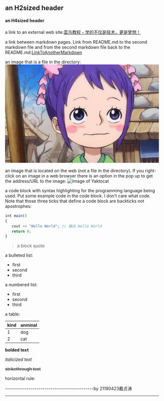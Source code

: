 ## an H2sized header

#### an H4sized header

a link to an external web site:[菜鸟教程 - 学的不仅是技术，更是梦想！](https://www.runoob.com/)

a link between markdown pages. Link from README.md to the second markdown file and from the second markdown file back to the README.md:[LinkToAnotherMarkdown](AnotherMarkdown.md)

an image that is a file in the directory:
![Image of Picture](小玉2.jpeg)

an image that is located on the web (not a file in the directory). If you right-click on an image in a web browser there is an option in the pop up to get the address/URL to the image:
![Image of Yaktocat](https://img1.baidu.com/it/u=2024938331,635570908&fm=253&fmt=auto&app=138&f=JPG?w=640&h=421)

a code block with syntax highlighting for the programming language being used. Put some example code in the code block. I don't care what code. Note that those three ticks that define a code block are backticks not apostrophes:
```javascript
int main()
{
   cout << "Hello World"; // 输出 Hello World
   return 0;
}
```
> a block quote

a bulleted list:
* first
* second
* third

a numbered list:
- first
- second
- third

a table:

| kind   |anminal|
| ------ | ------ |
| 1      | dog  |
| 2      | cat   |

**bolded text**

*italicized text*

~~strikethrough text~~

horizontal rule:




---------------------------------------------by 21190423戴贞涛
***
